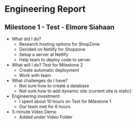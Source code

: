 # Engineering Report

## Milestone 1 - Test - Elmore Siahaan

* What did I do?
    * Research hosting options for ShopZone
    * Decided on Netlify for Shopzone
    * Setup a server at Netlify
    * Help team to deploy code to server
* What will I do?  Test for Milestone 2
    * Create automatic deployment
    * Work with team
* What challenges do I have?
    * Not sure how to create a database
    * Not sure how to add dynamic site (current site is static)
* Engineering investment
    * I spent about 10 hours on Test for Milestone 1
    * Our team met for 6 hours 
* 5-minute Video Demo
    * Added under Video Folder